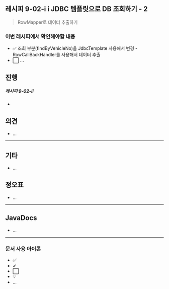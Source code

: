 ## 레시피 9-02-i i JDBC 템플릿으로 DB 조회하기 - 2

> RowMapper로 데이터 추출하기
>

### 이번 레시피에서 확인해야할  내용

* ✅ 조회 부분(findByVehicleNo)을 JdbcTemplate 사용해서 변경 - RowCallBackHandler를 사용해서 데이터 추출
* ⬜ ...




## 진행

##### 레시피 9-02-ii

* 




## 의견

* ...



---

## 기타

* ...



## 정오표

* ...
  


---

## JavaDocs

* ...



---

### 문서 사용 아이콘

* ✅
* ✔
* ⬜
* 💡
* ...

